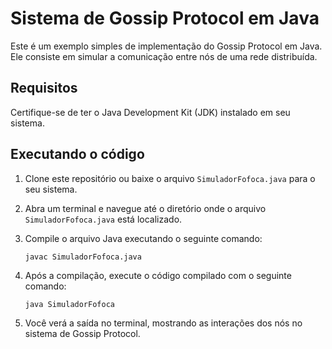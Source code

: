 # Sistema de Gossip Protocol em Java

Este é um exemplo simples de implementação do Gossip Protocol em Java. Ele consiste em simular a comunicação entre nós de uma rede distribuída.

## Requisitos

Certifique-se de ter o Java Development Kit (JDK) instalado em seu sistema.

## Executando o código

1. Clone este repositório ou baixe o arquivo `SimuladorFofoca.java` para o seu sistema.
2. Abra um terminal e navegue até o diretório onde o arquivo `SimuladorFofoca.java` está localizado.
3. Compile o arquivo Java executando o seguinte comando:

   ```
   javac SimuladorFofoca.java
   ```

4. Após a compilação, execute o código compilado com o seguinte comando:

   ```
   java SimuladorFofoca
   ```

5. Você verá a saída no terminal, mostrando as interações dos nós no sistema de Gossip Protocol.
